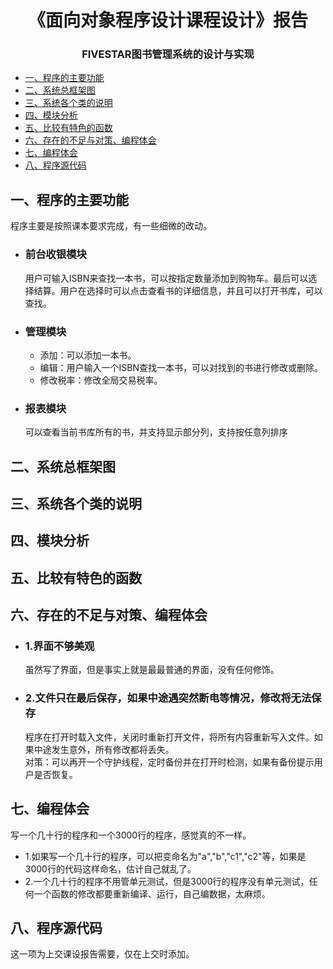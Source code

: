 # <center>《面向对象程序设计课程设计》报告 </center>
### <center>FIVESTAR图书管理系统的设计与实现</center>


  - [一、程序的主要功能](#1)
  - [二、系统总框架图](#2)
  - [三、系统各个类的说明](#3)
  - [四、模块分析](#4)
  - [五、比较有特色的函数](#5)
  - [六、存在的不足与对策、编程体会](#6)
  - [七、编程体会](#7)
  - [八、程序源代码](#8)

<h2 id=1>一、程序的主要功能</h2>
程序主要是按照课本要求完成，有一些细微的改动。

+ ### 前台收银模块
  用户可输入ISBN来查找一本书，可以按指定数量添加到购物车。最后可以选择结算。用户在选择时可以点击查看书的详细信息，并且可以打开书库，可以查找。
+ ### 管理模块
  + 添加：可以添加一本书。
  + 编辑：用户输入一个ISBN查找一本书，可以对找到的书进行修改或删除。
  + 修改税率：修改全局交易税率。
+ ### 报表模块  
  可以查看当前书库所有的书，并支持显示部分列，支持按任意列排序
<h2 id=2>二、系统总框架图</h2>
<h2 id=3>三、系统各个类的说明</h2> 

<h2 id=4>四、模块分析</h2>
<h2 id=5>五、比较有特色的函数</h2>
<h2 id=6>六、存在的不足与对策、编程体会</h2>

+ ### 1.界面不够美观
  虽然写了界面，但是事实上就是最最普通的界面，没有任何修饰。
+ ### 2.文件只在最后保存，如果中途遇突然断电等情况，修改将无法保存
  程序在打开时载入文件，关闭时重新打开文件，将所有内容重新写入文件。如果中途发生意外，所有修改都将丢失。  
  对策：可以再开一个守护线程，定时备份并在打开时检测，如果有备份提示用户是否恢复。
<h2 id=7>七、编程体会</h2>
写一个几十行的程序和一个3000行的程序，感觉真的不一样。

+ 1.如果写一个几十行的程序，可以把变命名为"a","b","c1","c2"等，如果是3000行的代码这样命名，估计自己就乱了。
+ 2.一个几十行的程序不用管单元测试，但是3000行的程序没有单元测试，任何一个函数的修改都要重新编译、运行，自己编数据，太麻烦。
<h2 id=8>八、程序源代码</h2>
这一项为上交课设报告需要，仅在上交时添加。